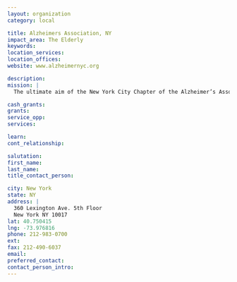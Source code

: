```yaml
---
layout: organization
category: local

title: Alzheimers Association, NY
impact_area: The Elderly
keywords: 
location_services: 
location_offices: 
website: www.alzheimernyc.org

description: 
mission: |
  The ultimate aim of the New York City Chapter of the Alzheimer’s Association is to eliminate Alzheimer’s disease and related disorders. Until that goal is achieved, our immediate vision is to provide leadership in creating and sustaining a comprehensive and humane system of patient care and family support which enhances the quality of life for persons affected by the disease.

cash_grants: 
grants: 
service_opp: 
services: 

learn: 
cont_relationship: 

salutation: 
first_name: 
last_name: 
title_contact_person: 

city: New York
state: NY
address: |
  360 Lexington Ave. 5th Floor  
  New York NY 10017
lat: 40.750415
lng: -73.976816
phone: 212-983-0700
ext: 
fax: 212-490-6037
email: 
preferred_contact: 
contact_person_intro: 
---
```

